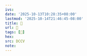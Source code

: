 ```yaml
---
ivs:
date: '2025-10-13T10:28:35+08:00'
lastmod: '2025-10-14T21:46:45-08:00'
title: 􃡼
url: 􃡼
tags: [𠞪]
hex: 
src: DCCV
note:
---
```

